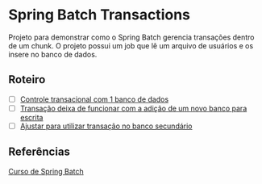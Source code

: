 # Spring Batch Transactions

Projeto para demonstrar como o Spring Batch gerencia transações dentro de um chunk.
O projeto possui um job que lê um arquivo de usuários e os insere no banco de dados.

## Roteiro

- [ ] [Controle transacional com 1 banco de dados](https://github.com/giuliana-bezerra/sb-transactions/tree/v1.0)
- [ ] [Transação deixa de funcionar com a adição de um novo banco para escrita](https://github.com/giuliana-bezerra/sb-transactions/tree/v2.0)
- [ ] [Ajustar para utilizar transação no banco secundário](https://github.com/giuliana-bezerra/sb-transactions/tree/v3.0)

## Referências

[Curso de Spring Batch](https://www.udemy.com/course/curso-para-desenvolvimento-de-jobs-com-spring-batch/?referralCode=8743E206FA9240686B20)
